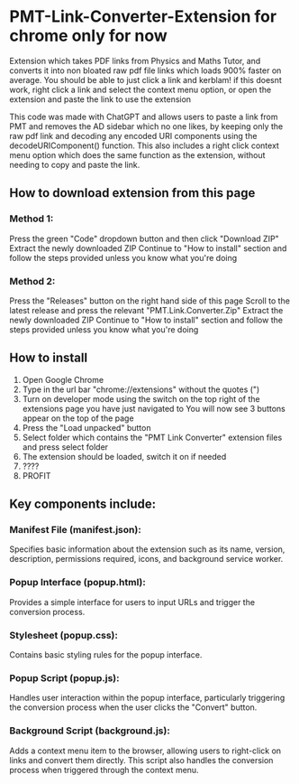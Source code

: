 # PMT-Link-Converter-Extension for chrome only for now
Extension which takes PDF links from Physics and Maths Tutor, and converts it into non bloated raw pdf file links which loads 900% faster on average.
You should be able to just click a link and kerblam!
if this doesnt work, right click a link and select the context menu option, or open the extension and paste the link to use the extension


This code was made with ChatGPT and allows users to paste a link from PMT and removes the AD sidebar which no one likes, by keeping only the raw pdf link and decoding any encoded URI components using the decodeURIComponent() function.
This also includes a right click context menu option which does the same function as the extension, without needing to copy and paste the link.

## How to download extension from this page
### Method 1:
Press the green "Code" dropdown button and then click "Download ZIP"
Extract the newly downloaded ZIP
Continue to "How to install" section and follow the steps provided unless you know what you're doing

### Method 2:
Press the "Releases" button on the right hand side of this page
Scroll to the latest release and press the relevant "PMT.Link.Converter.Zip"
Extract the newly downloaded ZIP
Continue to "How to install" section and follow the steps provided unless you know what you're doing


## How to install
1. Open Google Chrome
2. Type in the url bar "chrome://extensions" without the quotes (")
3. Turn on developer mode using the switch on the top right of the extensions page you have just navigated to
   You will now see 3 buttons appear on the top of the page
4. Press the "Load unpacked" button
5. Select folder which contains the "PMT Link Converter" extension files and press select folder
6. The extension should be loaded, switch it on if needed
7. ????
8. PROFIT


## Key components include:

### Manifest File (manifest.json):
Specifies basic information about the extension such as its name, version, description, permissions required, icons, and background service worker.

### Popup Interface (popup.html):
Provides a simple interface for users to input URLs and trigger the conversion process.

### Stylesheet (popup.css):
Contains basic styling rules for the popup interface.

### Popup Script (popup.js):
Handles user interaction within the popup interface, particularly triggering the conversion process when the user clicks the "Convert" button.

### Background Script (background.js):
Adds a context menu item to the browser, allowing users to right-click on links and convert them directly. This script also handles the conversion process when triggered through the context menu.
